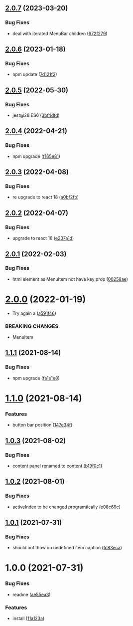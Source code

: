 ## [2.0.7](https://github.com/entropic-bond/menu-bar/compare/v2.0.6...v2.0.7) (2023-03-20)


### Bug Fixes

* deal with iterated MenuBar children ([672f279](https://github.com/entropic-bond/menu-bar/commit/672f27949d47a7a28b9141f677edf5d0be1e8e81))

## [2.0.6](https://github.com/entropic-bond/menu-bar/compare/v2.0.5...v2.0.6) (2023-01-18)


### Bug Fixes

* npm update ([7d121f2](https://github.com/entropic-bond/menu-bar/commit/7d121f2e31a88415fe29469896c567042a643f1c))

## [2.0.5](https://github.com/entropic-bond/menu-bar/compare/v2.0.4...v2.0.5) (2022-05-30)


### Bug Fixes

* jest@28 ES6 ([3bf4dfd](https://github.com/entropic-bond/menu-bar/commit/3bf4dfd39a6765b69bddbf456b27729a2c36ccdc))

## [2.0.4](https://github.com/entropic-bond/menu-bar/compare/v2.0.3...v2.0.4) (2022-04-21)


### Bug Fixes

* npm upgrade ([f165e81](https://github.com/entropic-bond/menu-bar/commit/f165e81a3bda51a1fa1cd4accf555742ee0be48e))

## [2.0.3](https://github.com/entropic-bond/menu-bar/compare/v2.0.2...v2.0.3) (2022-04-08)


### Bug Fixes

* re upgrade to react 18 ([a0bf2fb](https://github.com/entropic-bond/menu-bar/commit/a0bf2fb2a2c503d2f4dcfd7fd2c2f3c112e6d22a))

## [2.0.2](https://github.com/entropic-bond/menu-bar/compare/v2.0.1...v2.0.2) (2022-04-07)


### Bug Fixes

* upgrade to react 18 ([e237a1d](https://github.com/entropic-bond/menu-bar/commit/e237a1d5bd7f4a91706939491718f6a0e38d2165))

## [2.0.1](https://github.com/entropic-bond/menu-bar/compare/v2.0.0...v2.0.1) (2022-02-03)


### Bug Fixes

* html element as MenuItem not have key prop ([00258ae](https://github.com/entropic-bond/menu-bar/commit/00258aeb3fd506fb78b0d80d474338086f76424a))

# [2.0.0](https://github.com/entropic-bond/menu-bar/compare/v1.1.1...v2.0.0) (2022-01-19)


* Try again a ([a591f46](https://github.com/entropic-bond/menu-bar/commit/a591f46dc3e2807598c65ad0bb24383e15e6d204))


### BREAKING CHANGES

* MenuItem

## [1.1.1](https://github.com/entropic-bond/menu-bar/compare/v1.1.0...v1.1.1) (2021-08-14)


### Bug Fixes

* npm upgrade ([fa1e1e8](https://github.com/entropic-bond/menu-bar/commit/fa1e1e81f43ac372696bc046f7d0f45cd9c3f65a))

# [1.1.0](https://github.com/entropic-bond/menu-bar/compare/v1.0.3...v1.1.0) (2021-08-14)


### Features

* button bar position ([147e34f](https://github.com/entropic-bond/menu-bar/commit/147e34fdf1c4384d79938ee81c6057c0c3010e00))

## [1.0.3](https://github.com/entropic-bond/menu-bar/compare/v1.0.2...v1.0.3) (2021-08-02)


### Bug Fixes

* content panel renamed to content ([b19f0c1](https://github.com/entropic-bond/menu-bar/commit/b19f0c17c2dd4d0608eda20a8e6171b65faea05f))

## [1.0.2](https://github.com/entropic-bond/menu-bar/compare/v1.0.1...v1.0.2) (2021-08-01)


### Bug Fixes

* activeIndex to be changed programtically ([e08c69c](https://github.com/entropic-bond/menu-bar/commit/e08c69c3d622171b9a56117415eb455715447e18))

## [1.0.1](https://github.com/entropic-bond/menu-bar/compare/v1.0.0...v1.0.1) (2021-07-31)


### Bug Fixes

* should not thow on undefined item caption ([fc83eca](https://github.com/entropic-bond/menu-bar/commit/fc83eca71ee635a8312cbdabb83c26d64052c66e))

# 1.0.0 (2021-07-31)


### Bug Fixes

* readme ([ae55ea3](https://github.com/entropic-bond/menu-bar/commit/ae55ea3b0652c98f573a70bdbfd4a0d91eaf11b2))


### Features

* install ([11a123a](https://github.com/entropic-bond/menu-bar/commit/11a123a05ad9b0e68f842aaa898ea30fe6c8c936))
